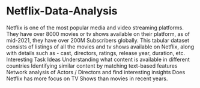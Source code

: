 # Netflix-Data-Analysis
Netflix is one of the most popular media and video streaming platforms. They have over 8000 movies or tv shows available on their platform, as of mid-2021, they have over 200M Subscribers globally. This tabular dataset consists of listings of all the movies and tv shows available on Netflix, along with details such as - cast, directors, ratings, release year, duration, etc.
Interesting Task Ideas
Understanding what content is available in different countries
Identifying similar content by matching text-based features
Network analysis of Actors / Directors and find interesting insights
Does Netflix has more focus on TV Shows than movies in recent years.
